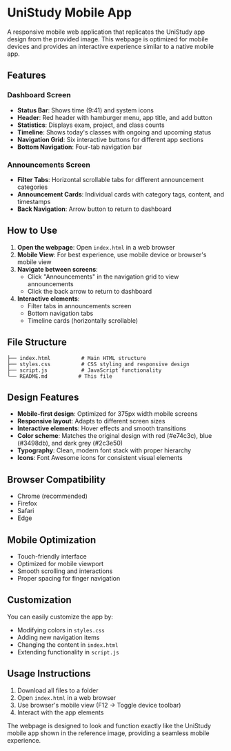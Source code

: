 # UniStudy Mobile App

A responsive mobile web application that replicates the UniStudy app design from the provided image. This webpage is optimized for mobile devices and provides an interactive experience similar to a native mobile app.

## Features

### Dashboard Screen
- **Status Bar**: Shows time (9:41) and system icons
- **Header**: Red header with hamburger menu, app title, and add button
- **Statistics**: Displays exam, project, and class counts
- **Timeline**: Shows today's classes with ongoing and upcoming status
- **Navigation Grid**: Six interactive buttons for different app sections
- **Bottom Navigation**: Four-tab navigation bar

### Announcements Screen
- **Filter Tabs**: Horizontal scrollable tabs for different announcement categories
- **Announcement Cards**: Individual cards with category tags, content, and timestamps
- **Back Navigation**: Arrow button to return to dashboard

## How to Use

1. **Open the webpage**: Open `index.html` in a web browser
2. **Mobile View**: For best experience, use mobile device or browser's mobile view
3. **Navigate between screens**:
   - Click "Announcements" in the navigation grid to view announcements
   - Click the back arrow to return to dashboard
4. **Interactive elements**:
   - Filter tabs in announcements screen
   - Bottom navigation tabs
   - Timeline cards (horizontally scrollable)

## File Structure

```
├── index.html          # Main HTML structure
├── styles.css          # CSS styling and responsive design
├── script.js           # JavaScript functionality
└── README.md          # This file
```

## Design Features

- **Mobile-first design**: Optimized for 375px width mobile screens
- **Responsive layout**: Adapts to different screen sizes
- **Interactive elements**: Hover effects and smooth transitions
- **Color scheme**: Matches the original design with red (#e74c3c), blue (#3498db), and dark grey (#2c3e50)
- **Typography**: Clean, modern font stack with proper hierarchy
- **Icons**: Font Awesome icons for consistent visual elements

## Browser Compatibility

- Chrome (recommended)
- Firefox
- Safari
- Edge

## Mobile Optimization

- Touch-friendly interface
- Optimized for mobile viewport
- Smooth scrolling and interactions
- Proper spacing for finger navigation

## Customization

You can easily customize the app by:
- Modifying colors in `styles.css`
- Adding new navigation items
- Changing the content in `index.html`
- Extending functionality in `script.js`

## Usage Instructions

1. Download all files to a folder
2. Open `index.html` in a web browser
3. Use browser's mobile view (F12 → Toggle device toolbar)
4. Interact with the app elements

The webpage is designed to look and function exactly like the UniStudy mobile app shown in the reference image, providing a seamless mobile experience. 